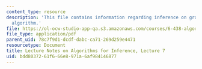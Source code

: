 ```yaml
---
content_type: resource
description: 'This file contains information regarding inference on graphs: the elimination
  algorithm.'
file: https://ol-ocw-studio-app-qa.s3.amazonaws.com/courses/6-438-algorithms-for-inference-fall-2014/bdd8037261f666e8971a6af984146877_MIT6_438F14_Lec7.pdf
file_type: application/pdf
parent_uid: 78c7f9d1-dcdf-dabc-ca71-269d259e4471
resourcetype: Document
title: Lecture Notes on Algorithms for Inference, Lecture 7
uid: bdd80372-61f6-66e8-971a-6af984146877
---
```

